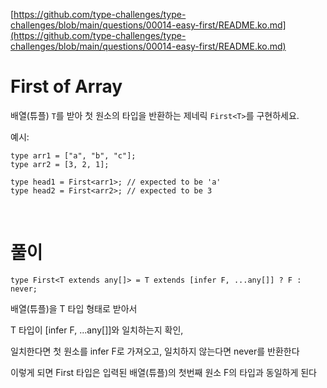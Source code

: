[https://github.com/type-challenges/type-challenges/blob/main/questions/00014-easy-first/README.ko.md](https://github.com/type-challenges/type-challenges/blob/main/questions/00014-easy-first/README.ko.md)

# First of Array

배열(튜플) `T`를 받아 첫 원소의 타입을 반환하는 제네릭 `First<T>`를 구현하세요.

예시:

```tsx
type arr1 = ["a", "b", "c"];
type arr2 = [3, 2, 1];

type head1 = First<arr1>; // expected to be 'a'
type head2 = First<arr2>; // expected to be 3
```

<br>

# 풀이

```tsx
type First<T extends any[]> = T extends [infer F, ...any[]] ? F : never;
```

배열(튜플)을 T 타입 형태로 받아서

T 타입이 [infer F, ...any[]]와 일치하는지 확인,

일치한다면 첫 원소를 infer F로 가져오고, 일치하지 않는다면 never를 반환한다

이렇게 되면 First 타입은 입력된 배열(튜플)의 첫번째 원소 F의 타입과 동일하게 된다

